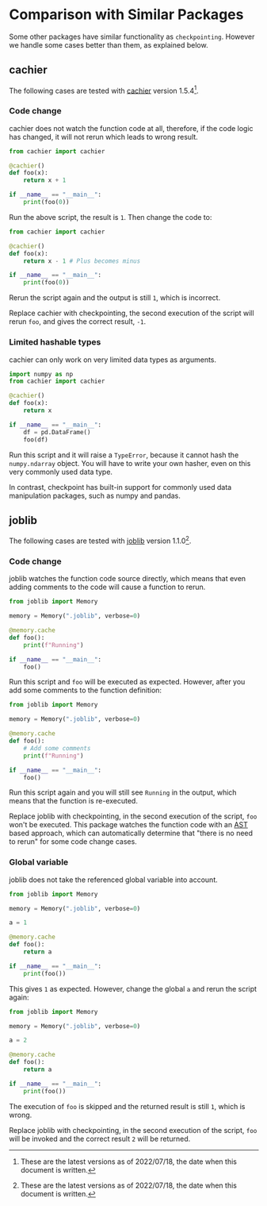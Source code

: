 # Comparison with Similar Packages

Some other packages have similar functionality as `checkpointing`.
However we handle some cases better than them, as explained below.

## cachier

The following cases are tested with
[cachier](https://github.com/shaypal5/cachier) version 1.5.4[^1].

### Code change

cachier does not watch the function code at all,
therefore, if the code logic has changed, it will not rerun which leads to wrong result.

```python
from cachier import cachier

@cachier()
def foo(x):
    return x + 1

if __name__ == "__main__":
    print(foo(0))
```

Run the above script, the result is `1`.
Then change the code to:

```python
from cachier import cachier

@cachier()
def foo(x):
    return x - 1 # Plus becomes minus

if __name__ == "__main__":
    print(foo(0))
```

Rerun the script again and the output is still `1`, which is incorrect.

Replace cachier with checkpointing, the second execution of the script will rerun `foo`,
and gives the correct result, `-1`.

### Limited hashable types

cachier can only work on very limited data types as arguments.

```python
import numpy as np
from cachier import cachier

@cachier()
def foo(x):
    return x

if __name__ == "__main__":
    df = pd.DataFrame()
    foo(df)
```

Run this script and it will raise a `TypeError`, because it cannot hash the `numpy.ndarray` object.
You will have to write your own hasher, even on this very commonly used data type.

In contrast, checkpoint has built-in support for commonly used data manipulation packages,
such as numpy and pandas.

## joblib

The following cases are tested with [joblib](https://joblib.readthedocs.io/en/latest/memory.html#memory) version 1.1.0[^1].

### Code change

joblib watches the function code source directly,
which means that even adding comments to the code will cause a function to rerun.

```python
from joblib import Memory

memory = Memory(".joblib", verbose=0)

@memory.cache
def foo():
    print(f"Running")

if __name__ == "__main__":
    foo()
```

Run this script and `foo` will be executed as expected.
However, after you add some comments to the function definition:

```python
from joblib import Memory

memory = Memory(".joblib", verbose=0)

@memory.cache
def foo():
    # Add some comments
    print(f"Running") 

if __name__ == "__main__":
    foo()
```

Run this script again and you will still see `Running` in the output,
which means that the function is re-executed.

Replace joblib with checkpointing, in the second execution of the script, `foo` won't be executed.
This package watches the function code with an [AST](https://docs.python.org/3/library/ast.html)
based approach, which can automatically determine that "there is no need to rerun" for some code change cases.

### Global variable

joblib does not take the referenced global variable into account.

```python
from joblib import Memory

memory = Memory(".joblib", verbose=0)

a = 1

@memory.cache
def foo():
    return a

if __name__ == "__main__":
    print(foo())
```

This gives `1` as expected. However, change the global `a` and rerun the script again:

```python
from joblib import Memory

memory = Memory(".joblib", verbose=0)

a = 2

@memory.cache
def foo():
    return a

if __name__ == "__main__":
    print(foo())
```

The execution of `foo` is skipped and the returned result is still `1`, which is wrong.

Replace joblib with checkpointing, in the second execution of the script, 
`foo` will be invoked and the correct result `2` will be returned.


[^1]: These are the latest versions as of 2022/07/18, the date when this document is written.
